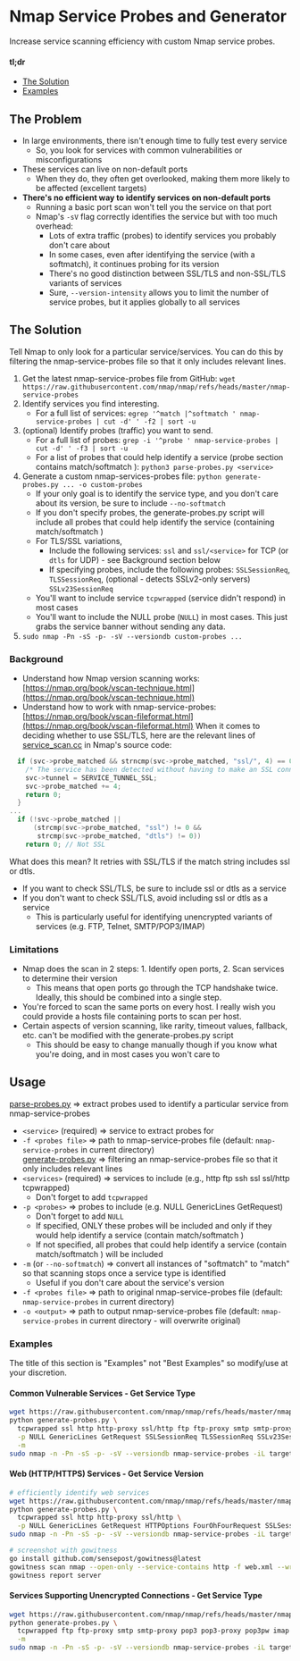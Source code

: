 # Nmap Service Probes and Generator
Increase service scanning efficiency with custom Nmap service probes.
#### tl;dr
- [The Solution](#The-Solution)
- [Examples](#Examples)
## The Problem
- In large environments, there isn't enough time to fully test every service
  - So, you look for services with common vulnerabilities or misconfigurations
- These services can live on non-default ports
  - When they do, they often get overlooked, making them more likely to be affected (excellent targets)
- **There's no efficient way to identify services on non-default ports**
  - Running a basic port scan won't tell you the service on that port
  - Nmap's `-sV` flag correctly identifies the service but with too much overhead:
    - Lots of extra traffic (probes) to identify services you probably don't care about
    - In some cases, even after identifying the service (with a softmatch), it continues probing for its version
    - There's no good distinction between SSL/TLS and non-SSL/TLS variants of services
    - Sure, `--version-intensity` allows you to limit the number of service probes, but it applies globally to all services
## The Solution
Tell Nmap to only look for a particular service/services. You can do this by filtering the nmap-service-probes file so that it only includes relevant lines.
1. Get the latest nmap-service-probes file from GitHub: `wget https://raw.githubusercontent.com/nmap/nmap/refs/heads/master/nmap-service-probes`
2. Identify services you find interesting.
   - For a full list of services: `egrep '^match |^softmatch ' nmap-service-probes | cut -d' ' -f2 | sort -u`
4. (optional) Identify probes (traffic) you want to send.
   - For a full list of probes: `grep -i '^probe ' nmap-service-probes | cut -d' ' -f3 | sort -u`
   - For a list of probes that could help identify a service (probe section contains match/softmatch <service>): `python3 parse-probes.py <service>`
5. Generate a custom nmap-services-probes file: `python generate-probes.py ... -o custom-probes`
   - If your only goal is to identify the service type, and you don't care about its version, be sure to include `--no-softmatch`
   - If you don't specify probes, the generate-probes.py script will include all probes that could help identify the service (containing match/softmatch <service>)
   - For TLS/SSL variations,
     - Include the following services: `ssl` and `ssl/<service>` for TCP (or `dtls` for UDP) - see Background section below
     - If specifying probes, include the following probes: `SSLSessionReq`, `TLSSessionReq`, (optional - detects SSLv2-only servers) `SSLv23SessionReq`
   - You'll want to include service `tcpwrapped` (service didn't respond) in most cases
   - You'll want to include the NULL probe (`NULL`) in most cases. This just grabs the service banner without sending any data.
6. `sudo nmap -Pn -sS -p- -sV --versiondb custom-probes ...`
### Background
- Understand how Nmap version scanning works: [https://nmap.org/book/vscan-technique.html](https://nmap.org/book/vscan-technique.html)
- Understand how to work with nmap-service-probes: [https://nmap.org/book/vscan-fileformat.html](https://nmap.org/book/vscan-fileformat.html)
When it comes to deciding whether to use SSL/TLS, here are the relevant lines of [service_scan.cc](https://github.com/nmap/nmap/blob/master/service_scan.cc) in Nmap's source code:
```c++
  if (svc->probe_matched && strncmp(svc->probe_matched, "ssl/", 4) == 0) {
    /* The service has been detected without having to make an SSL connection */
    svc->tunnel = SERVICE_TUNNEL_SSL;
    svc->probe_matched += 4;
    return 0;
  }
...
  if (!svc->probe_matched ||
      (strcmp(svc->probe_matched, "ssl") != 0 &&
       strcmp(svc->probe_matched, "dtls") != 0))
    return 0; // Not SSL
```
What does this mean? It retries with SSL/TLS if the match string includes ssl or dtls.
- If you want to check SSL/TLS, be sure to include ssl or dtls as a service
- If you don't want to check SSL/TLS, avoid including ssl or dtls as a service
  - This is particularly useful for identifying unencrypted variants of services (e.g. FTP, Telnet, SMTP/POP3/IMAP)
### Limitations
- Nmap does the scan in 2 steps: 1. Identify open ports, 2. Scan services to determine their version
  - This means that open ports go through the TCP handshake twice. Ideally, this should be combined into a single step.
- You're forced to scan the same ports on every host. I really wish you could provide a hosts file containing ports to scan per host.
- Certain aspects of version scanning, like rarity, timeout values, fallback, etc. can't be modified with the generate-probes.py script
  - This should be easy to change manually though if you know what you're doing, and in most cases you won't care to
## Usage
[parse-probes.py](parse-probes.py) ⇒ extract probes used to identify a particular service from nmap-service-probes
- `<service>` (required) ⇒ service to extract probes for
- `-f <probes file>` ⇒ path to nmap-service-probes file (default: `nmap-service-probes` in current directory)  
[generate-probes.py](generate-probes.py) ⇒ filtering an nmap-service-probes file so that it only includes relevant lines
- `<services>` (required) ⇒ services to include (e.g., http ftp ssh ssl ssl/http tcpwrapped)
  - Don't forget to add `tcpwrapped`
- `-p <probes>` ⇒ probes to include (e.g. NULL GenericLines GetRequest)
  - Don't forget to add `NULL`
  - If specified, ONLY these probes will be included and only if they would help identify a service (contain match/softmatch <service>)
  - If not specified, all probes that could help identify a service (contain match/softmatch <service>) will be included
- `-m` (or `--no-softmatch`) ⇒ convert all instances of "softmatch" to "match" so that scanning stops once a service type is identified
  - Useful if you don't care about the service's version
- `-f <probes file>` ⇒ path to original nmap-service-probes file (default: `nmap-service-probes` in current directory)
- `-o <output>` ⇒ path to output nmap-service-probes file (default: `nmap-service-probes` in current directory - will overwrite original)
### Examples
The title of this section is "Examples" not "Best Examples" so modify/use at your discretion.
#### Common Vulnerable Services - Get Service Type
```bash
wget https://raw.githubusercontent.com/nmap/nmap/refs/heads/master/nmap-service-probes
python generate-probes.py \
  tcpwrapped ssl http http-proxy ssl/http ftp ftp-proxy smtp smtp-proxy ssh telnet telnet-proxy vnc vnc-http cisco-smartinstall \
  -p NULL GenericLines GetRequest SSLSessionReq TLSSessionReq SSLv23SessionReq \
  -m
sudo nmap -n -Pn -sS -p- -sV --versiondb nmap-service-probes -iL targets.txt -oA common --open
```
#### Web (HTTP/HTTPS) Services - Get Service Version
```bash
# efficiently identify web services
wget https://raw.githubusercontent.com/nmap/nmap/refs/heads/master/nmap-service-probes
python generate-probes.py \
  tcpwrapped ssl http http-proxy ssl/http \
  -p NULL GenericLines GetRequest HTTPOptions FourOhFourRequest SSLSessionReq TLSSessionReq
sudo nmap -n -Pn -sS -p- -sV --versiondb nmap-service-probes -iL targets.txt -oA web --open

# screenshot with gowitness
go install github.com/sensepost/gowitness@latest
gowitness scan nmap --open-only --service-contains http -f web.xml --write-db
gowitness report server
```
#### Services Supporting Unencrypted Connections - Get Service Type
```bash
wget https://raw.githubusercontent.com/nmap/nmap/refs/heads/master/nmap-service-probes
python generate-probes.py \
  tcpwrapped ftp ftp-proxy smtp smtp-proxy pop3 pop3-proxy pop3pw imap imap-proxy ssh telnet telnet-proxy vnc nuuo-vnc vnc-http \
  -m
sudo nmap -n -Pn -sS -p- -sV --versiondb nmap-service-probes -iL targets.txt -oA unencrypted --open
```
